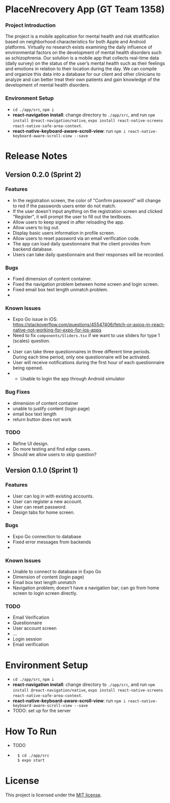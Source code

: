 # PlaceNrecovery App (GT Team 1358)
<!-- [![license](https://img.shields.io/github/license/dec0dOS/amazing-github-template.svg?style=flat-square)](LICENSE) -->

### Project Introduction
The project is a mobile application for mental health and risk stratification based on neighborhood characteristics for both Apple and Android platforms. Virtually no research exists examining the daily influence of environmental factors on the development of mental health disorders such as schizophrenia. Our solution is a mobile app that collects real-time data (daily survey) on the status of the user’s mental health such as their feelings and emotions in relation to their location during the day. We can compile and organize this data into a database for our client and other clinicians to analyze and can better treat their own patients and gain knowledge of the development of mental health disorders.


 ### Environment Setup
- `cd ./app/src`, `npm i`
- **react-navigation install**: change directory to ```./app/src```, and run ```npm install @react-navigation/native```, ```expo install react-native-screens react-native-safe-area-context```.
- **react-native-keyboard-aware-scroll-view**: run ```npm i react-native-keyboard-aware-scroll-view --save```

# Release Notes

## Version 0.2.0 (Sprint 2)
### Features
- In the registration screen, the color of "Confirm password" will change to red if the passwords users enter do not match.
- If the user doesn't input anything on the registration screen and clicked "Register", it will prompt the user to fill out the textboxes.
- Allow users to keep signed in after reloading the app.
- Allow users to log out.
- Display basic users information in profile screen.
- Allow users to reset password via an email verification code.
- The app can load daily questionnaire that the client provides from backend database.
- Users can take daily questionnaire and their responses will be recorded.

### Bugs
- Fixed dimension of content container.
- Fixed the navigation problem between home screen and login screen.
- Fixed email box text length unmatch problem.
- 
### Known Issues
- Expo Go issue in iOS: https://stackoverflow.com/questions/45547406/fetch-or-axios-in-react-native-not-working-for-expo-for-ios-apps
- Need to fix `components/Sliders.tsx` if we want to use sliders for type 1 (scales) question.
- 
- User can take three questionnaires in three different time periods. During each time period, only one questionnaire will be activated. 
- User will receive notifications during the first hour of each questionnaire being opened.   
- - Unable to login the app through Android simulator

### Bug Fixes
- dimension of content container
- unable to justify content (login page) 
- email box text length
- return button does not work


### TODO
- Refine UI design.
- Do more testing and find edge cases. 
- Should we allow users to skip question? 


## Version 0.1.0 (Sprint 1)
### Features
- User can log in with existing accounts.
- User can register a new account.
- User can reset password.
- Design tabs for home screen.


### Bugs
- Expo Go connection to database
- Fixed error messages from backends
- 

### Known Issues
- Unable to connect to database in Expo Go
- Dimension of content (login page)
- Email box text length unmatch
- Navigation problem; doesn't have a navigation bar; can go from home screen to login screen directly.
### TODO
- Email Verification
- Questionnaire 
- User account screen
- ...
- Login session
- Email verification


# Environment Setup
- `cd ./app/src`, `npm i`
- **react-navigation install**: change directory to ```./app/src```, and run ```npm install @react-navigation/native```, ```expo install react-native-screens react-native-safe-area-context```.
- **react-native-keyboard-aware-scroll-view**: run ```npm i react-native-keyboard-aware-scroll-view --save```
- TODO: set up for the server


# How To Run
- TODO
- ```sh
    $ cd ./app/src
    $ expo start
    ```

# License
This project is licensed under the [MIT license](LICENSE).
